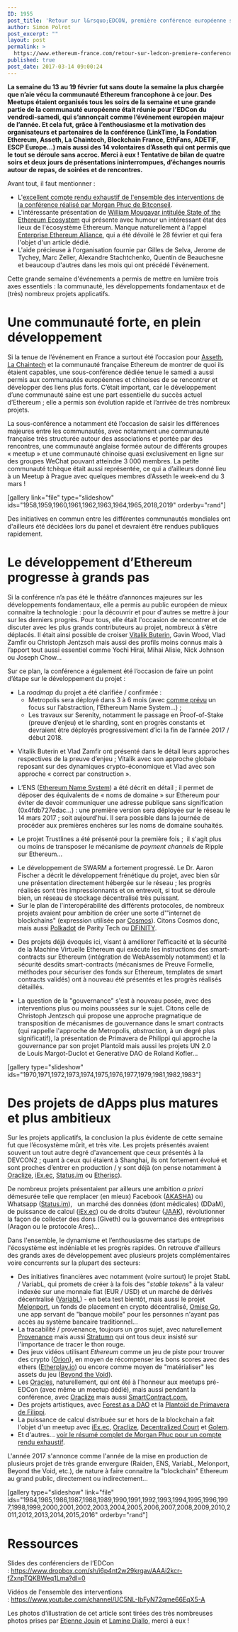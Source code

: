 ```yaml
---
ID: 1955
post_title: 'Retour sur l&rsquo;EDCON, première conférence européenne sur Ethereum (17-18 février 2017)'
author: Simon Polrot
post_excerpt: ""
layout: post
permalink: >
  https://www.ethereum-france.com/retour-sur-ledcon-premiere-conference-europeenne-sur-ethereum-17-18-fevrier-2017/
published: true
post_date: 2017-03-14 09:00:24
---
```

<p id="magicdomid3" class="ace-line gutter-author-p-593706 emptyGutter" data-author-initials="SP" data-author-name="Simon P" data-author-link="/ep/profile/FHxhJ7Ui9KD"><strong><span class="author-p-593706">La semaine du 13 au 19 février fut sans doute la semaine la plus chargée que n’aie vécu la communauté Ethereum francophone à ce jour. Des Meetups étaient organisés tous les soirs de la semaine et une grande partie de la communauté européenne était réunie pour l'EDCon du vendredi-samedi, qui s’annonçait comme l’événement européen majeur de l’année. Et cela fut, grâce à l’enthousiasme et la motivation des organisateurs et partenaires de la conférence (LinkTime, la Fondation Ethereum, Asseth, La Chaintech, Blockchain France, EthFans, ADETIF, ESCP Europe…) mais aussi des 14 volontaires d’Asseth qui ont permis que le tout se déroule sans accroc. Merci à eux ! Tentative de bilan de quatre soirs et deux jours de présentations ininterrompues, d’échanges nourris autour de repas, de soirées et de rencontres.</span></strong></p>
<p id="magicdomid4" class="ace-line longKeep gutter-noauthor"><span class="author-p-593706">Avant tout, il faut mentionner :</span></p>

<ul>
 	<li class="ace-line longKeep gutter-noauthor">L'<a href="http://bitconseil.fr/edcon-synthese/"><span style="text-decoration: underline;">excellent compte rendu exhaustif de l'ensemble des interventions de la conférence réalisé par Morgan Phuc de Bitconseil</span></a>.</li>
 	<li class="ace-line longKeep gutter-noauthor"><span class="author-p-593706">L'intéressante présentation de </span><span style="text-decoration: underline;"><span class="author-p-593706 attrlink url"><a class="attrlink" href="http://edcon.io/ppt/two/William%20Mougayar_State%20of%20the%20Ethereum%20Ecosystem_EDCON.pdf">William Mougayar intitulée State of the Ethereum Ecosystem</a></span></span><span class="author-p-593706"> qui présente avec humour un intéressant état des lieux de l'écosystème Ethereum. Manque naturellement à l'appel <a href="http://entethalliance.org/"><span style="text-decoration: underline;">Enterprise Ethereum Alliance</span></a>, qui a été dévoilé le 28 février et qui fera l'objet d'un article dédié</span><span class="author-p-593706">.</span></li>
 	<li class="ace-line longKeep gutter-noauthor"><span class="author-p-593706">L'aide précieuse à l'organisation fournie par Gilles de Selva, Jerome de Tychey, Marc Zeller, Alexandre Stachtchenko, Quentin de Beauchesne et beaucoup d'autres dans les mois qui ont précédé l'événement.</span></li>
</ul>
<p id="magicdomid6" class="ace-line longKeep gutter-noauthor"><span class="author-p-593706">Cette grande semaine d'événements a permis de mettre en lumière trois axes essentiels : la communauté, les développements fondamentaux et de (très) nombreux projets applicatifs.</span></p>

<h1 id="magicdomid8" class="ace-line longKeep gutter-noauthor"><span class="author-p-593706 b"><b>Une communauté forte, en plein développement</b></span></h1>
<p id="magicdomid10" class="ace-line gutter-author-p-593706 emptyGutter" data-author-initials="SP" data-author-name="Simon P" data-author-link="/ep/profile/FHxhJ7Ui9KD"><span class="author-p-593706">Si la tenue de l’événement en France a surtout été l’occasion pour <a href="http://www.asseth.fr/"><span style="text-decoration: underline;">Asseth</span></a>, <a href="https://www.chaintech.fr/"><span style="text-decoration: underline;">La Chaintech</span></a> et la communauté française Ethereum de montrer de quoi ils étaient capables, une sous-conférence dédiée tenue le samedi a aussi permis aux communautés européennes et chinoises de se rencontrer et développer des liens plus forts. C’était important, car le développement d’une communauté saine est une part essentielle du succès actuel d’Ethereum ; elle a permis son évolution rapide et l’arrivée de très nombreux projets.</span></p>
<p class="ace-line gutter-author-p-593706 emptyGutter" data-author-initials="SP" data-author-name="Simon P" data-author-link="/ep/profile/FHxhJ7Ui9KD"><span class="author-p-593706">La sous-conférence a notamment été l’occasion de saisir les différences majeures entre les communautés, avec notamment une communauté française très structurée autour des associations et portée par des rencontres, une communauté anglaise formée autour de différents groupes « meetup » et une communauté chinoise quasi exclusivement en ligne sur des groupes WeChat pouvant atteindre 3 000 membres. La petite communauté tchèque était aussi représentée, ce qui a d’ailleurs donné lieu à un Meetup à Prague avec quelques membres d’Asseth le week-end du 3 mars !</span></p>
[gallery link="file" type="slideshow" ids="1958,1959,1960,1961,1962,1963,1964,1965,2018,2019" orderby="rand"]
<p id="magicdomid11" class="ace-line longKeep gutter-noauthor"><span class="author-p-593706">Des initiatives en commun entre les différentes communautés mondiales ont d'ailleurs été décidées lors du panel et devraient être rendues publiques rapidement.</span></p>

<h1 id="magicdomid13" class="ace-line longKeep gutter-noauthor"><span class="author-p-593706 b"><b>Le développement d’Ethereum progresse à grands pas</b></span></h1>
<p id="magicdomid15" class="ace-line gutter-author-p-593706 emptyGutter" data-author-initials="SP" data-author-name="Simon P" data-author-link="/ep/profile/FHxhJ7Ui9KD"><span class="author-p-593706">Si la conférence n’a pas été le théâtre d’annonces majeures sur les développements fondamentaux, elle a permis au public européen de mieux connaitre la technologie : pour la découvrir et pour d'autres se mettre à jour sur les derniers progrès. Pour tous, elle était l'occasion de rencontrer et de discuter avec les plus grands contributeurs au projet, nombreux à s’être déplacés. Il était ainsi possible de croiser <a href="https://www.ethereum-france.com/interview-de-vitalik-buterin-createur-dethereum-et-president-de-la-fondation-partie-1-sur-2/"><span style="text-decoration: underline;">Vitalik Buterin</span></a>, Gavin Wood, Vlad Zamfir ou Christoph Jentzsch mais aussi des profils moins connus mais à l’apport tout aussi essentiel comme Yochi Hirai, Mihai Alisie, Nick Johnson ou Joseph Chow...</span></p>
<p id="magicdomid16" class="ace-line longKeep gutter-noauthor"><span class="author-p-593706">Sur ce plan, la conférence a également été l’occasion de faire un point d’étape sur le développement du projet :</span></p>

<ul>
 	<li id="magicdomid18" class="ace-line gutter-author-p-593706 emptyGutter" data-author-initials="SP" data-author-name="Simon P" data-author-link="/ep/profile/FHxhJ7Ui9KD"><span class="author-p-593706">La </span><span class="author-p-593706 i"><i>roadmap</i></span><span class="author-p-593706"> du projet a été clarifiée / confirmée :</span>
<ul>
 	<li id="magicdomid19" class="ace-line gutter-author-p-593706 emptyGutter" data-author-initials="SP" data-author-name="Simon P" data-author-link="/ep/profile/FHxhJ7Ui9KD"><span class="author-p-593706">Metropolis sera déployé dans 3 à 6 mois (avec <a href="https://www.ethereum-france.com/dernieres-nouvelles-du-developpement-dethereum/"><span style="text-decoration: underline;">comme prévu</span></a> un focus sur l’abstraction, l’Ethereum Name System…) ;</span></li>
 	<li id="magicdomid20" class="ace-line gutter-author-p-593706 emptyGutter" data-author-initials="SP" data-author-name="Simon P" data-author-link="/ep/profile/FHxhJ7Ui9KD"><span class="author-p-593706">Les travaux sur Serenity, notamment le passage en Proof-of-Stake (preuve d’enjeu) et le sharding, sont en progrès constants et devraient être déployés progressivement d’ici la fin de l’année 2017 / début 2018.</span></li>
</ul>
</li>
</ul>
<ul>
 	<li id="magicdomid21" class="ace-line gutter-author-p-593706 emptyGutter" data-author-initials="SP" data-author-name="Simon P" data-author-link="/ep/profile/FHxhJ7Ui9KD"><span class="author-p-593706">Vitalik Buterin et Vlad Zamfir ont présenté dans le détail leurs approches respectives de la preuve d’enjeu ; Vitalik avec son approche globale reposant sur des dynamiques crypto-économique et Vlad avec son approche « correct par construction ». </span></li>
</ul>
<ul>
 	<li id="magicdomid24" class="ace-line gutter-author-p-593706 emptyGutter" data-author-initials="SP" data-author-name="Simon P" data-author-link="/ep/profile/FHxhJ7Ui9KD"><span class="author-p-593706">L’ENS (<a href="http://ens.domains/#section-root"><span style="text-decoration: underline;">Ethereum Name System</span></a>) a été décrit en détail ; il permet de déposer des équivalents de « noms de domaine » sur Ethereum pour éviter de devoir communiquer une adresse publique sans signification (0x4fdb727edac…) : une première version sera déployée sur le réseau le 14 mars 2017 ; soit aujourd'hui. Il sera possible dans la journée de procéder aux premières enchères sur les noms de domaine souhaités.</span></li>
</ul>
<ul class="listtype-bullet listindent1 list-bullet1">
 	<li><span class="author-p-593706">Le projet Trustlines a été présenté pour la première fois ;  il s'agit plus ou moins de transposer le mécanisme de </span><span class="author-p-593706 i"><i>payment channels</i></span><span class="author-p-593706"> de Ripple sur Ethereum...</span></li>
</ul>
<ul class="listtype-bullet listindent1 list-bullet1">
 	<li><span class="author-p-593706">Le développement de SWARM a fortement progressé. Le Dr. Aaron Fischer a décrit le développement frénétique du projet, avec bien sûr une présentation directement hébergée sur le réseau ; les progrès réalisés sont très impressionnants et on entrevoit, si tout se déroule bien, un réseau de stockage décentralisé très puissant.</span></li>
 	<li>Sur le plan de l'interopérabilité des différents protocoles, de nombreux projets avaient pour ambition de créer une sorte d'"internet de blockchains" (expression utilisée par <a href="https://cosmos.network/">Cosmos</a>). Citons Cosmos donc, mais aussi <a href="https://ethcore.io/press.html"><span style="text-decoration: underline;">Polkadot</span></a> de Parity Tech ou <a href="https://dfinity.network/">DFINITY</a>.</li>
</ul>
<ul class="listtype-bullet listindent1 list-bullet1">
 	<li><span class="author-p-593706">Des projets déjà évoqués ici, visant à améliorer l’efficacité et la sécurité de la Machine Virtuelle Ethereum qui exécute les instructions des smart-contracts sur Ethereum (intégration de WebAssembly notamment) et la sécurité desdits smart-contracts (mécanismes de Preuve Formelle, méthodes pour sécuriser des fonds sur Ethereum, templates de smart contracts validés) ont à nouveau été présentés et les progrès réalisés détaillés.
</span></li>
</ul>
<ul class="listtype-bullet listindent2 list-bullet2">
 	<li><span class="author-p-593706">La question de la "gouvernance" s'est à nouveau posée, avec des interventions plus ou moins poussées sur le sujet. Citons celle de Christoph Jentzsch qui propose une approche pragmatique de transposition de mécanismes de gouvernance dans le smart contracts (qui rappelle l'approche de Metropolis, <em>abstraction,</em> à un degré plus significatif), la présentation de Primavera de Philippi qui approche la gouvernance par son projet Plantoïd mais aussi les projets UN 2.0 de Louis Margot-Duclot et Generative DAO de Roland Kofler...</span></li>
</ul>
[gallery type="slideshow" ids="1970,1971,1972,1973,1974,1975,1976,1977,1979,1981,1982,1983"]
<h1 id="magicdomid34" class="ace-line longKeep gutter-noauthor"><span class="author-p-593706 b"><b>Des projets de dApps plus matures et plus ambitieux</b></span></h1>
<p id="magicdomid37" class="ace-line gutter-author-p-593706 emptyGutter" style="text-align: left;" data-author-initials="SP" data-author-name="Simon P" data-author-link="/ep/profile/FHxhJ7Ui9KD"><span class="author-p-593706">Sur les projets applicatifs, la conclusion la plus évidente de cette semaine fut que l’écosystème mûrit, et très vite. Les projets présentés avaient souvent un tout autre degré d'avancement que ceux présentés à la DEVCON2 ; quant à ceux qui étaient à Shanghai, ils ont fortement évolué et sont proches d’entrer en production / y sont déjà (on pense notamment à <a href="http://www.oraclize.it/"><u>Oraclize</u></a>, <a href="http://iex.ec/"><span style="text-decoration: underline;">iEx.ec</span></a>, <a href="https://status.im/"><span style="text-decoration: underline;">Status.im</span></a> ou <a href="https://etherisc.com/"><u>Etherisc</u></a>). </span></p>
<p id="magicdomid38" class="ace-line longKeep gutter-noauthor"><span class="author-p-593706">De nombreux projets présentaient par ailleurs une ambition </span><span class="author-p-593706 i"><i>a priori</i></span><span class="author-p-593706"> démesurée telle que remplacer (en mieux) Facebook (<a href="http://akasha.world/"><span style="text-decoration: underline;">AKASHA</span></a>) ou W</span><span class="author-p-580963">h</span><span class="author-p-593706">atsapp (<a href="https://status.im/"><span style="text-decoration: underline;">Status.im</span></a>),   un marché de</span><span class="author-p-580963">s</span><span class="author-p-593706"> données </span><span class="author-p-580963">(dont </span><span class="author-p-593706">médicales</span><span class="author-p-580963">)</span><span class="author-p-593706"> (DDaM), de puissance de calcul (<a href="http://iex.ec/"><u>iEx.ec</u></a>) ou de droits d’auteur (<a href="http://www.jaak.io/"><span style="text-decoration: underline;">JAAK</span></a>), révolutionner la façon de collecter des dons (Giveth) ou la gouvernance des entreprises (Aragon ou le protocole Ares)...</span></p>
<p id="magicdomid40" class="ace-line longKeep gutter-noauthor"><span class="author-p-593706">Dans l'ensemble, le dynamisme et l’enthousiasme des startups de l'écosystème est indéniable et les progrès rapides. </span>On retrouve d'ailleurs des grands axes de développement avec plusieurs projets complémentaires voire concurrents sur la plupart des secteurs:</p>

<ul class="listtype-bullet listindent1 list-bullet1">
 	<li>Des initiatives financières avec notamment (voire surtout) le projet StabL / VariabL, qui promets de créer à la fois des "<em>stable tokens</em>" à la valeur indexée sur une monnaie fiat (EUR / USD) et un marché de dérivés décentralisé (<span class="author-p-593706 attrlink url"><a class="attrlink" href="https://medium.com/stabl-blog/stabl-bringing-stable-tokens-and-derivative-products-to-the-ethereum-blockchain-df4d5eba89d9#.pg3dn94mc"><u>VariabL</u></a></span><span class="author-p-593706">) - en beta test bientôt, mais aussi le projet <a href="https://melonport.com/"><span style="text-decoration: underline;">Melonport</span></a>, un fonds de placement en crypto décentralisé, <a href="https://omg.omise.co/"><span style="text-decoration: underline;">Omise Go</span></a>, une app servant de "banque mobile" pour les personnes n'ayant pas accès au système bancaire traditionnel...</span></li>
 	<li><span class="author-p-593706">La tracabilité / provenance, toujours un gros sujet, avec naturellement <span style="text-decoration: underline;"><a href="https://www.provenance.org/">Provenance</a></span> mais aussi <span style="text-decoration: underline;"><a href="https://stratumn.com/">Stratumn</a></span> qui ont tous deux insisté sur l'importance de tracer le thon rouge.</span></li>
 	<li>Des jeux vidéos utilisant <em>Ethereum</em> comme un jeu de piste pour trouver des crypto (<a href="https://bitcoin.fr/blockchain-hackathon-2016-un-second-prix-pour-le-projet-orion/"><span style="text-decoration: underline;">Orion</span></a>), en moyen de récompenser les bons scores avec des ethers (<a href="http://etherplay.io/"><span style="text-decoration: underline;">Etherplay.io</span></a>) ou encore comme moyen de "matérialiser" les assets du jeu (<a href="https://beyond-the-void.net/"><span style="text-decoration: underline;">Beyond the Void</span></a>).</li>
 	<li>Les <span style="text-decoration: underline;"><a href="https://www.ethereum-france.com/les-oracles-lien-entre-la-blockchain-et-le-monde/">Oracles</a></span>, naturellement, qui ont été à l'honneur aux meetups pré-EDCon (avec même un meetup dédié), mais aussi pendant la conférence, avec <a href="http://www.oraclize.it/"><span style="text-decoration: underline;">Oraclize</span></a> mais aussi <span style="text-decoration: underline;"><a href="https://smartcontract.com/">SmartContract.com</a>.</span></li>
 	<li>Des projets artistiques, avec <a href="http://www.openfactory42.org/2017/03/02/forest-as-a-dao-ftw/"><span style="text-decoration: underline;">Forest as a DAO</span></a> et la <a href="https://www.youtube.com/watch?v=5gMbhCgHGjY"><span style="text-decoration: underline;">Plantoïd de Primavera de Filippi</span></a>.</li>
 	<li><span class="author-p-593706">La puissance de calcul distribuée sur et hors de la blockchain a fait l'objet d'un meetup avec <a href="http://iex.ec/">iEx.ec</a>, <a href="http://www.oraclize.it/">Oraclize</a>, <a href="https://hack.ether.camp/public/decentralized-court">Decentralized Court</a> et <a href="https://golem.network/">Golem</a>.</span></li>
 	<li>Et d'autres... <a href="http://bitconseil.fr/edcon-synthese/"><span style="text-decoration: underline;">voir le résumé complet de Morgan Phuc pour un compte rendu exhaustif</span></a>.</li>
</ul>
L'année 2017 s'annonce comme l'année de la mise en production de plusieurs projet de très grande envergure (Raiden, ENS, VariabL, Melonport, Beyond the Void, etc.), de nature à faire connaitre la "blockchain" Ethereum au grand public, directement ou indirectement...

[gallery type="slideshow" link="file" ids="1984,1985,1986,1987,1988,1989,1990,1991,1992,1993,1994,1995,1996,1997,1998,1999,2000,2001,2002,2003,2004,2005,2006,2007,2008,2009,2010,2011,2012,2013,2014,2015,2016" orderby="rand"]
<h1 id="magicdomid45" class="ace-line gutter-author-p-593706 emptyGutter" data-author-initials="SP" data-author-name="Simon P" data-author-link="/ep/profile/FHxhJ7Ui9KD"><span class="author-p-593706"><strong>Ressources</strong></span></h1>
<p class="ace-line gutter-author-p-593706 emptyGutter" data-author-initials="SP" data-author-name="Simon P" data-author-link="/ep/profile/FHxhJ7Ui9KD"><span class="author-p-593706">Slides des conférenciers de l’EDCon : <a href="https://www.dropbox.com/sh/i6p4nt2w29krgav/AAAi2kcr-fZxnpTQKBWeq1Lma?dl=0"><span style="text-decoration: underline;">https://www.dropbox.com/sh/i6p4nt2w29krgav/AAAi2kcr-fZxnpTQKBWeq1Lma?dl=0</span></a></span></p>
<p class="ace-line gutter-author-p-593706 emptyGutter" data-author-initials="SP" data-author-name="Simon P" data-author-link="/ep/profile/FHxhJ7Ui9KD">Vidéos de l'ensemble des interventions : <a href="https://www.youtube.com/channel/UC5NL-IbFyN72qme66EqX5-A"><span style="text-decoration: underline;">https://www.youtube.com/channel/UC5NL-IbFyN72qme66EqX5-A</span></a></p>
<p id="magicdomid49" class="ace-line gutter-author-p-593706 emptyGutter" data-author-initials="SP" data-author-name="Simon P" data-author-link="/ep/profile/FHxhJ7Ui9KD"><span class="author-p-593706">Les photos d’illustration de cet article sont tirées des très nombreuses photos prises par <a href="https://www.flickr.com/photos/etienne_jouin/"><span style="text-decoration: underline;">Etienne Jouin</span></a> et <a href="https://twitter.com/pellel"><span style="text-decoration: underline;">Lamine Diallo</span></a>, merci à eux !</span></p>